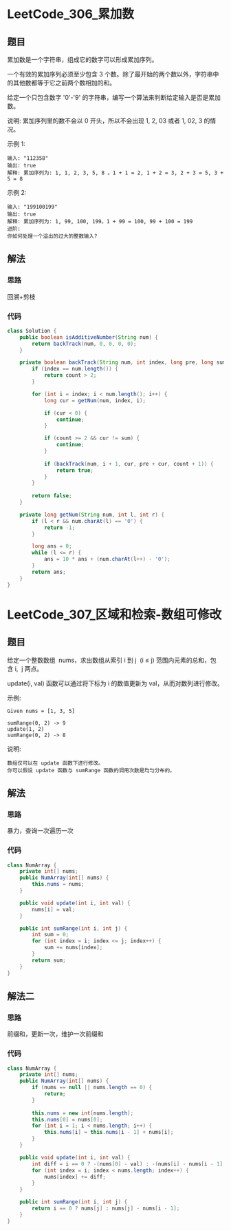 # LeetCode_306_累加数
## 题目
累加数是一个字符串，组成它的数字可以形成累加序列。

一个有效的累加序列必须至少包含 3 个数。除了最开始的两个数以外，字符串中的其他数都等于它之前两个数相加的和。

给定一个只包含数字 '0'-'9' 的字符串，编写一个算法来判断给定输入是否是累加数。

说明: 累加序列里的数不会以 0 开头，所以不会出现 1, 2, 03 或者 1, 02, 3 的情况。

示例 1:
```
输入: "112358"
输出: true 
解释: 累加序列为: 1, 1, 2, 3, 5, 8 。1 + 1 = 2, 1 + 2 = 3, 2 + 3 = 5, 3 + 5 = 8
```
示例 2:
```
输入: "199100199"
输出: true 
解释: 累加序列为: 1, 99, 100, 199。1 + 99 = 100, 99 + 100 = 199
进阶:
你如何处理一个溢出的过大的整数输入?
```
## 解法
### 思路
回溯+剪枝
### 代码
```java
class Solution {
    public boolean isAdditiveNumber(String num) {
        return backTrack(num, 0, 0, 0, 0);
    }

    private boolean backTrack(String num, int index, long pre, long sum, int count) {
        if (index == num.length()) {
            return count > 2;
        }

        for (int i = index; i < num.length(); i++) {
            long cur = getNum(num, index, i);

            if (cur < 0) {
                continue;
            }

            if (count >= 2 && cur != sum) {
                continue;
            }
            
            if (backTrack(num, i + 1, cur, pre + cur, count + 1)) {
                return true;
            }
        }
        
        return false;
    }

    private long getNum(String num, int l, int r) {
        if (l < r && num.charAt(l) == '0') {
            return -1;
        }

        long ans = 0;
        while (l <= r) {
            ans = 10 * ans + (num.charAt(l++) - '0');
        }
        return ans;
    }
}
```
# LeetCode_307_区域和检索-数组可修改
## 题目
给定一个整数数组  nums，求出数组从索引 i 到 j  (i ≤ j) 范围内元素的总和，包含 i,  j 两点。

update(i, val) 函数可以通过将下标为 i 的数值更新为 val，从而对数列进行修改。

示例:
```
Given nums = [1, 3, 5]

sumRange(0, 2) -> 9
update(1, 2)
sumRange(0, 2) -> 8
```
说明:
```
数组仅可以在 update 函数下进行修改。
你可以假设 update 函数与 sumRange 函数的调用次数是均匀分布的。
```
## 解法
### 思路
暴力，查询一次遍历一次
### 代码
```java
class NumArray {
    private int[] nums;
    public NumArray(int[] nums) {
        this.nums = nums;
    }

    public void update(int i, int val) {
        nums[i] = val;
    }

    public int sumRange(int i, int j) {
        int sum = 0;
        for (int index = i; index <= j; index++) {
            sum += nums[index];
        }
        return sum;
    }
}
```
## 解法二
### 思路
前缀和，更新一次，维护一次前缀和
### 代码
```java
class NumArray {
    private int[] nums;
    public NumArray(int[] nums) {
        if (nums == null || nums.length == 0) {
            return;
        }
        
        this.nums = new int[nums.length];
        this.nums[0] = nums[0];
        for (int i = 1; i < nums.length; i++) {
            this.nums[i] = this.nums[i - 1] + nums[i];
        }
    }

    public void update(int i, int val) {
        int diff = i == 0 ? -(nums[0] - val) : -(nums[i] - nums[i - 1] - val);
        for (int index = i; index < nums.length; index++) {
            nums[index] += diff;
        }
    }

    public int sumRange(int i, int j) {
        return i == 0 ? nums[j] : nums[j] - nums[i - 1];
    }
}
```